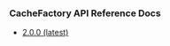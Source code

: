 ### CacheFactory API Reference Docs

* [2.0.0 (latest)](http://www.pseudobry.com/CacheFactory/2.0.0/index.html)
